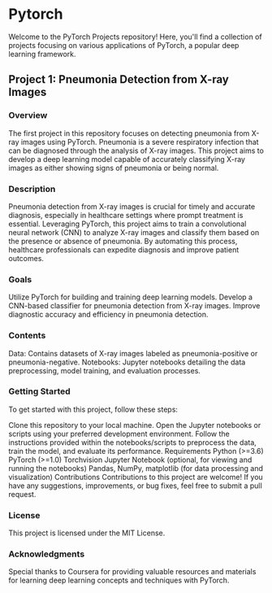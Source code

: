 # Pytorch

Welcome to the PyTorch Projects repository! Here, you'll find a collection of projects focusing on various applications of PyTorch, a popular deep learning framework.

## Project 1: Pneumonia Detection from X-ray Images
### Overview
The first project in this repository focuses on detecting pneumonia from X-ray images using PyTorch. Pneumonia is a severe respiratory infection that can be diagnosed through the analysis of X-ray images. This project aims to develop a deep learning model capable of accurately classifying X-ray images as either showing signs of pneumonia or being normal.

### Description
Pneumonia detection from X-ray images is crucial for timely and accurate diagnosis, especially in healthcare settings where prompt treatment is essential. Leveraging PyTorch, this project aims to train a convolutional neural network (CNN) to analyze X-ray images and classify them based on the presence or absence of pneumonia. By automating this process, healthcare professionals can expedite diagnosis and improve patient outcomes.

### Goals
Utilize PyTorch for building and training deep learning models.
Develop a CNN-based classifier for pneumonia detection from X-ray images.
Improve diagnostic accuracy and efficiency in pneumonia detection.

### Contents
Data: Contains datasets of X-ray images labeled as pneumonia-positive or pneumonia-negative.
Notebooks: Jupyter notebooks detailing the data preprocessing, model training, and evaluation processes.

### Getting Started
To get started with this project, follow these steps:

Clone this repository to your local machine.
Open the Jupyter notebooks or scripts using your preferred development environment.
Follow the instructions provided within the notebooks/scripts to preprocess the data, train the model, and evaluate its performance.
Requirements
Python (>=3.6)
PyTorch (>=1.0)
Torchvision
Jupyter Notebook (optional, for viewing and running the notebooks)
Pandas, NumPy, matplotlib (for data processing and visualization)
Contributions
Contributions to this project are welcome! If you have any suggestions, improvements, or bug fixes, feel free to submit a pull request.

### License
This project is licensed under the MIT License.

### Acknowledgments
Special thanks to Coursera for providing valuable resources and materials for learning deep learning concepts and techniques with PyTorch.
